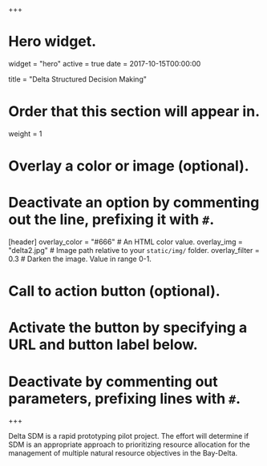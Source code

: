 +++
# Hero widget.
widget = "hero"
active = true
date = 2017-10-15T00:00:00

title = "Delta Structured Decision Making"

# Order that this section will appear in.
weight = 1

# Overlay a color or image (optional).
#   Deactivate an option by commenting out the line, prefixing it with `#`.
[header]
  overlay_color = "#666"  # An HTML color value.
  overlay_img = "delta2.jpg"  # Image path relative to your `static/img/` folder.
  overlay_filter = 0.3  # Darken the image. Value in range 0-1.

# Call to action button (optional).
#   Activate the button by specifying a URL and button label below.
#   Deactivate by commenting out parameters, prefixing lines with `#`.

+++

Delta SDM is a rapid prototyping pilot project. The effort will determine if SDM is an appropriate approach to prioritizing resource allocation for the management of multiple natural resource objectives in the Bay-Delta.                                                                                                                                                         


